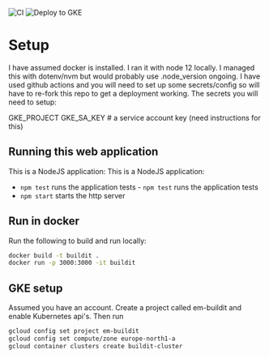 ![CI](https://github.com/elliottmurray/devops-test/workflows/CI/badge.svg)
![Deploy to GKE](https://github.com/elliottmurray/devops-test/workflows/Build%20and%20Deploy%20to%20GKE/badge.svg?event=deployment)

# Setup
I have assumed docker is installed. I ran it with node 12 locally. I managed this with dotenv/nvm but would probably use .node_version ongoing. I have used github actions and you will need to set up some secrets/config so will have to re-fork this repo to get a deployment working. The secrets you will need to setup:

GKE_PROJECT
GKE_SA_KEY # a service account key (need instructions for this)


## Running this web application
 This is a NodeJS application:	This is a NodeJS application:

- `npm test` runs the application tests	- `npm test` runs the application tests
- `npm start` starts the http server


## Run in docker
Run the following to build and run locally:

```bash
docker build -t buildit .
docker run -p 3000:3000 -it buildit
```


## GKE setup
Assumed you have an account. Create a project called em-buildit and enable Kubernetes api's. Then run

```bash
gcloud config set project em-buildit
gcloud config set compute/zone europe-north1-a
gcloud container clusters create buildit-cluster

```




